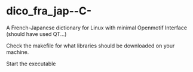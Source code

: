 # dico_fra_jap--C-
A French-Japanese dictionary for Linux with minimal Openmotif Interface (should have used QT...)

Check the makefile for what libraries should be downloaded on your machine.

Start the executable
